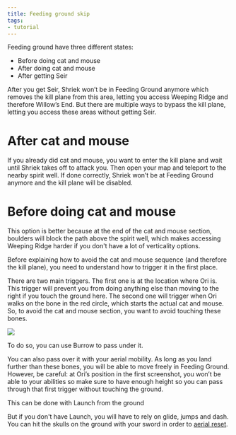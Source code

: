 ```yaml
---
title: Feeding ground skip
tags:
- tutorial
---
```


Feeding ground have three different states:
* Before doing cat and mouse
* After doing cat and mouse
* After getting Seir

After you get Seir, Shriek won’t be in Feeding Ground anymore which removes the kill plane from this area, letting you access Weeping Ridge and therefore Willow’s End. But there are multiple ways to bypass the kill plane, letting you access these areas without getting Seir.

# After cat and mouse

If you already did cat and mouse, you want to enter the kill plane and wait until Shriek takes off to attack you. Then open your map and teleport to the nearby spirit well. If done correctly, Shriek won’t be at Feeding Ground anymore and the kill plane will be disabled.

<youtube-video id="agWiMYsgod8" />

# Before doing cat and mouse

This option is better because at the end of the cat and mouse section, boulders will block the path above the spirit well, which makes accessing Weeping Ridge harder if you don't have a lot of verticality options.

Before explaining how to avoid the cat and mouse sequence (and therefore the kill plane), you need to understand how to trigger it in the first place.

There are two main triggers. The first one is at the location where Ori is. This trigger will prevent you from doing anything else than moving to the right if you touch the ground here. The second one will trigger when Ori walks on the bone in the red circle, which starts the actual cat and mouse. So, to avoid the cat and mouse section, you want to avoid touching these bones.

![](https://i.imgur.com/cR5RxGr.png)

To do so, you can use Burrow to pass under it.

<youtube-video id="cJ_xU7McWog" />

You can also pass over it with your aerial mobility. As long as you land further than these bones, you will be able to move freely in Feeding Ground. However, be careful: at Ori’s position in the first screenshot, you won’t be able to your abilities so make sure to have enough height so you can pass through that first trigger without touching the ground.

This can be done with Launch from the ground

<youtube-video id="UImKJkabkgU" />

But if you don't have Launch, you will have to rely on glide, jumps and dash. You can hit the skulls on the ground with your sword in order to [aerial reset](/tutorials/aerial-reset).

<youtube-video id="3MnOID88M6k" />
